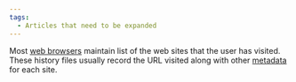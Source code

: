 ```yaml
---
tags:
  - Articles that need to be expanded
---
```

Most [web browsers](web_browser.md) maintain list of the web sites that the
user has visited. These history files usually record the URL visited along with
other [metadata](metadata.md) for each site.
